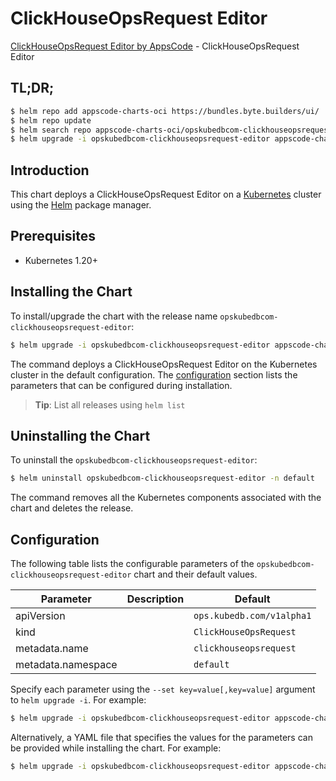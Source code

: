 # ClickHouseOpsRequest Editor

[ClickHouseOpsRequest Editor by AppsCode](https://appscode.com) - ClickHouseOpsRequest Editor

## TL;DR;

```bash
$ helm repo add appscode-charts-oci https://bundles.byte.builders/ui/
$ helm repo update
$ helm search repo appscode-charts-oci/opskubedbcom-clickhouseopsrequest-editor --version=v0.5.0
$ helm upgrade -i opskubedbcom-clickhouseopsrequest-editor appscode-charts-oci/opskubedbcom-clickhouseopsrequest-editor -n default --create-namespace --version=v0.5.0
```

## Introduction

This chart deploys a ClickHouseOpsRequest Editor on a [Kubernetes](http://kubernetes.io) cluster using the [Helm](https://helm.sh) package manager.

## Prerequisites

- Kubernetes 1.20+

## Installing the Chart

To install/upgrade the chart with the release name `opskubedbcom-clickhouseopsrequest-editor`:

```bash
$ helm upgrade -i opskubedbcom-clickhouseopsrequest-editor appscode-charts-oci/opskubedbcom-clickhouseopsrequest-editor -n default --create-namespace --version=v0.5.0
```

The command deploys a ClickHouseOpsRequest Editor on the Kubernetes cluster in the default configuration. The [configuration](#configuration) section lists the parameters that can be configured during installation.

> **Tip**: List all releases using `helm list`

## Uninstalling the Chart

To uninstall the `opskubedbcom-clickhouseopsrequest-editor`:

```bash
$ helm uninstall opskubedbcom-clickhouseopsrequest-editor -n default
```

The command removes all the Kubernetes components associated with the chart and deletes the release.

## Configuration

The following table lists the configurable parameters of the `opskubedbcom-clickhouseopsrequest-editor` chart and their default values.

|     Parameter      | Description |               Default                |
|--------------------|-------------|--------------------------------------|
| apiVersion         |             | <code>ops.kubedb.com/v1alpha1</code> |
| kind               |             | <code>ClickHouseOpsRequest</code>    |
| metadata.name      |             | <code>clickhouseopsrequest</code>    |
| metadata.namespace |             | <code>default</code>                 |


Specify each parameter using the `--set key=value[,key=value]` argument to `helm upgrade -i`. For example:

```bash
$ helm upgrade -i opskubedbcom-clickhouseopsrequest-editor appscode-charts-oci/opskubedbcom-clickhouseopsrequest-editor -n default --create-namespace --version=v0.5.0 --set apiVersion=ops.kubedb.com/v1alpha1
```

Alternatively, a YAML file that specifies the values for the parameters can be provided while
installing the chart. For example:

```bash
$ helm upgrade -i opskubedbcom-clickhouseopsrequest-editor appscode-charts-oci/opskubedbcom-clickhouseopsrequest-editor -n default --create-namespace --version=v0.5.0 --values values.yaml
```
